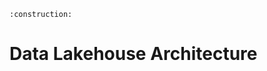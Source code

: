 ```admonish warning title="Page under construction"
:construction:
```

# Data Lakehouse Architecture
